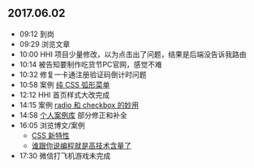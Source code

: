 ## 2017.06.02
* 09:12 到岗
* 09:29 浏览文章
* 10:00 HHI 项目少量修改，以为点击出了问题，结果是后端没告诉我路由
* 10:14 被告知要制作吃货节PC官网，感觉不难
* 10:32 修复一卡通注册验证码倒计时问题
* 10:58 案例 [纯 CSS 弧形菜单](https://foreverz133.github.io/demos/single/circleMenu.html)
* 12:12 HHI 首页样式大改完成
* 14:15 案例 [radio 和 checkbox 的妙用](https://foreverz133.github.io/demos/single/radio&checkbox.html)
* 14:58 [个人案例库](https://foreverz133.github.io/demos/) 部分修正和补全
* 16:05 浏览博文/案例
  * [CSS 新特性](https://mp.weixin.qq.com/s/ZlSkPJBsmwItC41KU-HUQA)
  * [谁跟你说编程就是高技术含量了](https://segmentfault.com/p/1210000009596919/read)
* 17:30 微信打飞机游戏未完成
